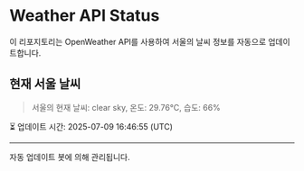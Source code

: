 
# Weather API Status

이 리포지토리는 OpenWeather API를 사용하여 서울의 날씨 정보를 자동으로 업데이트합니다.

## 현재 서울 날씨
> 서울의 현재 날씨: clear sky, 온도: 29.76°C, 습도: 66%

⏳ 업데이트 시간: 2025-07-09 16:46:55 (UTC)

---
자동 업데이트 봇에 의해 관리됩니다.
